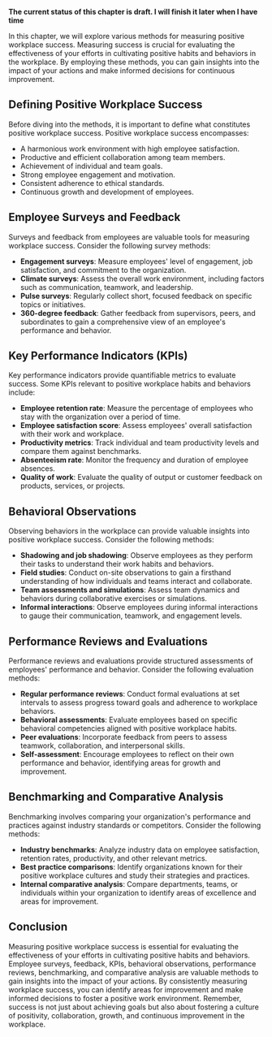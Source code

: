 **The current status of this chapter is draft. I will finish it later when I have time**

In this chapter, we will explore various methods for measuring positive workplace success. Measuring success is crucial for evaluating the effectiveness of your efforts in cultivating positive habits and behaviors in the workplace. By employing these methods, you can gain insights into the impact of your actions and make informed decisions for continuous improvement.

Defining Positive Workplace Success
-----------------------------------

Before diving into the methods, it is important to define what constitutes positive workplace success. Positive workplace success encompasses:

* A harmonious work environment with high employee satisfaction.
* Productive and efficient collaboration among team members.
* Achievement of individual and team goals.
* Strong employee engagement and motivation.
* Consistent adherence to ethical standards.
* Continuous growth and development of employees.

Employee Surveys and Feedback
-----------------------------

Surveys and feedback from employees are valuable tools for measuring workplace success. Consider the following survey methods:

* **Engagement surveys**: Measure employees' level of engagement, job satisfaction, and commitment to the organization.
* **Climate surveys**: Assess the overall work environment, including factors such as communication, teamwork, and leadership.
* **Pulse surveys**: Regularly collect short, focused feedback on specific topics or initiatives.
* **360-degree feedback**: Gather feedback from supervisors, peers, and subordinates to gain a comprehensive view of an employee's performance and behavior.

Key Performance Indicators (KPIs)
---------------------------------

Key performance indicators provide quantifiable metrics to evaluate success. Some KPIs relevant to positive workplace habits and behaviors include:

* **Employee retention rate**: Measure the percentage of employees who stay with the organization over a period of time.
* **Employee satisfaction score**: Assess employees' overall satisfaction with their work and workplace.
* **Productivity metrics**: Track individual and team productivity levels and compare them against benchmarks.
* **Absenteeism rate**: Monitor the frequency and duration of employee absences.
* **Quality of work**: Evaluate the quality of output or customer feedback on products, services, or projects.

Behavioral Observations
-----------------------

Observing behaviors in the workplace can provide valuable insights into positive workplace success. Consider the following methods:

* **Shadowing and job shadowing**: Observe employees as they perform their tasks to understand their work habits and behaviors.
* **Field studies**: Conduct on-site observations to gain a firsthand understanding of how individuals and teams interact and collaborate.
* **Team assessments and simulations**: Assess team dynamics and behaviors during collaborative exercises or simulations.
* **Informal interactions**: Observe employees during informal interactions to gauge their communication, teamwork, and engagement levels.

Performance Reviews and Evaluations
-----------------------------------

Performance reviews and evaluations provide structured assessments of employees' performance and behavior. Consider the following evaluation methods:

* **Regular performance reviews**: Conduct formal evaluations at set intervals to assess progress toward goals and adherence to workplace behaviors.
* **Behavioral assessments**: Evaluate employees based on specific behavioral competencies aligned with positive workplace habits.
* **Peer evaluations**: Incorporate feedback from peers to assess teamwork, collaboration, and interpersonal skills.
* **Self-assessment**: Encourage employees to reflect on their own performance and behavior, identifying areas for growth and improvement.

Benchmarking and Comparative Analysis
-------------------------------------

Benchmarking involves comparing your organization's performance and practices against industry standards or competitors. Consider the following methods:

* **Industry benchmarks**: Analyze industry data on employee satisfaction, retention rates, productivity, and other relevant metrics.
* **Best practice comparisons**: Identify organizations known for their positive workplace cultures and study their strategies and practices.
* **Internal comparative analysis**: Compare departments, teams, or individuals within your organization to identify areas of excellence and areas for improvement.

Conclusion
----------

Measuring positive workplace success is essential for evaluating the effectiveness of your efforts in cultivating positive habits and behaviors. Employee surveys, feedback, KPIs, behavioral observations, performance reviews, benchmarking, and comparative analysis are valuable methods to gain insights into the impact of your actions. By consistently measuring workplace success, you can identify areas for improvement and make informed decisions to foster a positive work environment. Remember, success is not just about achieving goals but also about fostering a culture of positivity, collaboration, growth, and continuous improvement in the workplace.
